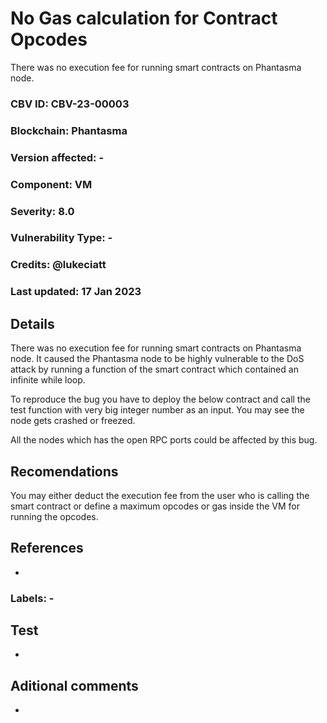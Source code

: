 # No Gas calculation for Contract Opcodes

There was no execution fee for running smart contracts on Phantasma node.

### CBV ID: CBV-23-00003
### Blockchain: Phantasma
### Version affected: -
### Component: VM
### Severity: 8.0
### Vulnerability Type: -
### Credits: @lukeciatt
### Last updated: 17 Jan 2023

## Details

There was no execution fee for running smart contracts on Phantasma node.
It caused the Phantasma node to be highly vulnerable to the DoS attack by running a function of the smart contract which contained an infinite while loop.

To reproduce the bug you have to deploy the below contract and call the test function with very big integer number as an input.
You may see the node gets crashed or freezed.



All the nodes which has the open RPC ports could be affected by this bug.

## Recomendations

You may either deduct the execution fee from the user who is calling the smart contract or define a maximum opcodes or gas inside the VM for running the opcodes.

## References

-

### Labels: -

## Test

-

## Aditional comments

-
